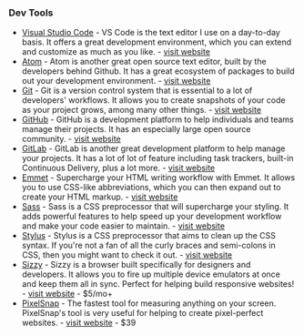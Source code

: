 ### Dev Tools

- [Visual Studio Code](https://code.visualstudio.com/) - VS Code is the text editor I use on a day-to-day basis. It offers a great development environment, which you can extend and customize as much as you like. - [visit website](https://code.visualstudio.com/)
- [Atom](https://atom.io/) - Atom is another great open source text editor, built by the developers behind Github. It has a great ecosystem of packages to build out your development environment. - [visit website](https://atom.io/)
- [Git](https://git-scm.com/) - Git is a version control system that is essential to a lot of developers' workflows. It allows you to create snapshots of your code as your project grows, among many other things. - [visit website](https://git-scm.com/)
- [GitHub](https://github.com/) - GitHub is a development platform to help individuals and teams manage their projects. It has an especially large open source community. - [visit website](https://github.com/)
- [GitLab](https://gitlab.com/) - GitLab is another great development platform to help manage your projects. It has a lot of lot of feature including task trackers, built-in Continuous Delivery, plus a lot more. - [visit website](https://gitlab.com/)
- [Emmet](https://emmet.io/) - Supercharge your HTML writing workflow with Emmet. It allows you to use CSS-like abbreviations, which you can then expand out to create your HTML markup. - [visit website](https://emmet.io/)
- [Sass](https://sass-lang.com/) - Sass is a CSS preprocessor that will supercharge your styling. It adds powerful features to help speed up your development workflow and make your code easier to maintain. - [visit website](https://sass-lang.com/)
- [Stylus](http://stylus-lang.com/) - Stylus is a CSS preprocessor that aims to clean up the CSS syntax. If you're not a fan of all the curly braces and semi-colons in CSS, then you might want to check it out. - [visit website](http://stylus-lang.com/)
- [Sizzy](https://sizzy.co/) - Sizzy is a browser built specifically for designers and developers. It allows you to fire up multiple device emulators at once and keep them all in sync. Perfect for helping build responsive websites! - [visit website](https://sizzy.co/) - \$5/mo+
- [PixelSnap](https://getpixelsnap.com/) - The fastest tool for measuring anything on your screen. PixelSnap's tool is very useful for helping to create pixel-perfect websites. - [visit website](https://getpixelsnap.com/) - \$39
